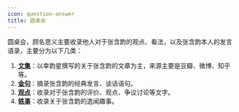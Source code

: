 ```yaml
---
icon: question-answer
title: 圆桌会
---
```


圆桌会，顾名思义主要收录他人对于张含韵的观点、看法，以及张含韵本人的发言语录，主要分为以下几类：

1. **[文集](collection/)**：以幸韵星撰写的关于张含韵的文章为主，来源主要是豆瓣、微博、知乎等。
1. **[金句](sentence/)**：摘录张含韵的经典发言、谈话语句。
1. **[观点](viewpoint/)**：收录对于张含韵的评价、观点、争议讨论等文字。
1. **[轶事](anecdote/)**：收录关于张含韵的逸闻趣事。